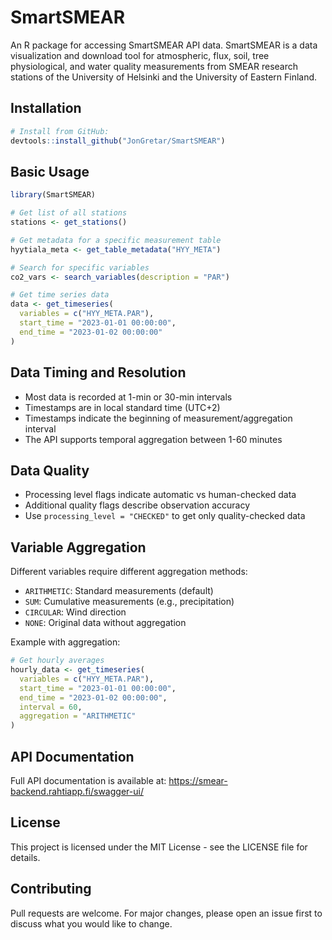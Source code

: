 # SmartSMEAR

An R package for accessing SmartSMEAR API data. SmartSMEAR is a data visualization and download tool for atmospheric, flux, soil, tree physiological, and water quality measurements from SMEAR research stations of the University of Helsinki and the University of Eastern Finland.

## Installation

```R
# Install from GitHub:
devtools::install_github("JonGretar/SmartSMEAR")
```

## Basic Usage

```R
library(SmartSMEAR)

# Get list of all stations
stations <- get_stations()

# Get metadata for a specific measurement table
hyytiala_meta <- get_table_metadata("HYY_META")

# Search for specific variables
co2_vars <- search_variables(description = "PAR")

# Get time series data
data <- get_timeseries(
  variables = c("HYY_META.PAR"),
  start_time = "2023-01-01 00:00:00",
  end_time = "2023-01-02 00:00:00"
)
```

## Data Timing and Resolution

- Most data is recorded at 1-min or 30-min intervals
- Timestamps are in local standard time (UTC+2)
- Timestamps indicate the beginning of measurement/aggregation interval
- The API supports temporal aggregation between 1-60 minutes

## Data Quality

- Processing level flags indicate automatic vs human-checked data
- Additional quality flags describe observation accuracy
- Use `processing_level = "CHECKED"` to get only quality-checked data

## Variable Aggregation

Different variables require different aggregation methods:

- `ARITHMETIC`: Standard measurements (default)
- `SUM`: Cumulative measurements (e.g., precipitation)
- `CIRCULAR`: Wind direction
- `NONE`: Original data without aggregation

Example with aggregation:

```R
# Get hourly averages
hourly_data <- get_timeseries(
  variables = c("HYY_META.PAR"),
  start_time = "2023-01-01 00:00:00",
  end_time = "2023-01-02 00:00:00",
  interval = 60,
  aggregation = "ARITHMETIC"
)
```

## API Documentation

Full API documentation is available at:
https://smear-backend.rahtiapp.fi/swagger-ui/

## License

This project is licensed under the MIT License - see the LICENSE file for details.

## Contributing

Pull requests are welcome. For major changes, please open an issue first to discuss what you would like to change.
